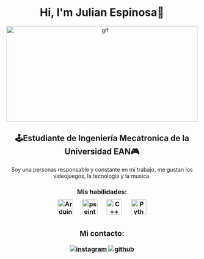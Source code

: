 <div align="center">
 <h1>   Hi, I'm Julian Espinosa🏀 </h1></div> 
<div align="center">
    <img alt="gif" src="http://www.cs.us.es/~fsancho/images/2019-09/ia.gif" width="500" height="250" /> </div>
 <div align="center">
 <div align="center">
      <h2>🕹️Estudiante de Ingeniería Mecatronica de la Universidad EAN🎮 </div>
       <div align="center">
     <p> Soy una personas responsable y constante en mi trabajo, me gustan los videojuegos, la tecnologia y la musica.  </p>
        <h3> Mis habilidades:  
<div align="center">  
<a href="https://www.arduino.cc/" target="_blue"><img style="margin: 10px" src="https://upload.wikimedia.org/wikipedia/commons/thumb/5/5b/Arduino_Logo_Registered.svg/1200px-Arduino_Logo_Registered.svg.png" alt="Arduino" height="40" /></a> 
 <a href="https://pseint.sourceforge.net/" target="_blue"><img style="margin: 10px" src="http://pseint.sourceforge.net/logo-header.png" alt="pseint" height="40" /></a> 
 <a href="https://www.onlinegdb.com/online_c++_compiler" target="_blue"><img style="margin: 10px" src="https://upload.wikimedia.org/wikipedia/commons/thumb/1/18/ISO_C%2B%2B_Logo.svg/1200px-ISO_C%2B%2B_Logo.svg.png" alt="C++" height="40" /></a> 
 <a href="https://www.python.org/" target="_blank"><img style="margin: 10px" src="https://upload.wikimedia.org/wikipedia/commons/thumb/0/0a/Python.svg/1200px-Python.svg.png" alt="Python" height="40" /></a> 
 <div align="center">
      <h3>Mi contacto: </h3>
      <a href="https://www.instagram.com/julian_espinosa_15/" target="_blank">
<img src=https://img.shields.io/badge/instagram-%23000000.svg?&style=for-the-badge&logo=instagram&logoColor=blue alt=instagram style="margin-bottom: 5px;" />
<a href="https://github.com/AnaBeltran24" target="_blue">
<img src=https://img.shields.io/badge/github-%2324292e.svg?&style=for-the-badge&logo=github&logoColor=white alt=github style="margin-bottom: 5px;" />
</a> 
    </div>    
<!--
**Julianespino17/Julianespino17** is a ✨ _special_ ✨ repository because its `README.md` (this file) appears on your GitHub profile.

Here are some ideas to get you started:

- 🔭 I’m currently working on ...
- 🌱 I’m currently learning ...
- 👯 I’m looking to collaborate on ...
- 🤔 I’m looking for help with ...
- 💬 Ask me about ...
- 📫 How to reach me: ...
- 😄 Pronouns: ...
- ⚡ Fun fact: ...
-->


